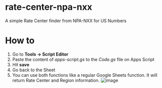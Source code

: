 # rate-center-npa-nxx
A simple Rate Center finder from NPA-NXX for US Numbers

# How to

1. Go to **Tools -> Script Editor**
2. Paste the content of _apps-script.gs_ to the _Code.gs_ file on Apps Script
3. Hit **save**
4. Go back to the Sheet
5. You can use both functions like a regular Google Sheets function. It will return Rate Center and Region information.
   ![image](https://user-images.githubusercontent.com/59377994/128837414-2c5b0087-7ff7-4330-95e3-68febbb12a19.png)

